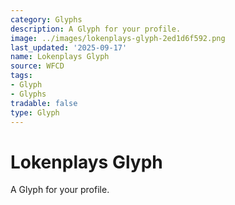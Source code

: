```yaml
---
category: Glyphs
description: A Glyph for your profile.
image: ../images/lokenplays-glyph-2ed1d6f592.png
last_updated: '2025-09-17'
name: Lokenplays Glyph
source: WFCD
tags:
- Glyph
- Glyphs
tradable: false
type: Glyph
---
```


# Lokenplays Glyph

A Glyph for your profile.

